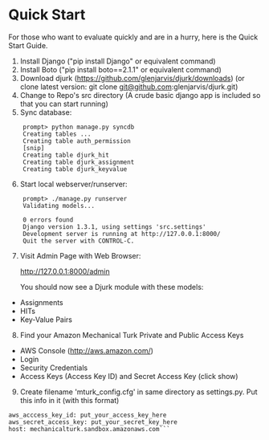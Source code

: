 Quick Start
===========
For those who want to evaluate quickly and are in a hurry, here is the Quick
Start Guide.

1. Install Django ("pip install Django" or equivalent command)
2. Install Boto ("pip install boto==2.1.1" or equivalent command)
3. Download djurk (https://github.com/glenjarvis/djurk/downloads)
   (or clone latest version: git clone git@github.com:glenjarvis/djurk.git)
4. Change to Repo's src directory
   (A crude basic django app is included so that you can start running)
5. Sync database:
``` 
    prompt> python manage.py syncdb
    Creating tables ...
    Creating table auth_permission
    [snip]
    Creating table djurk_hit
    Creating table djurk_assignment
    Creating table djurk_keyvalue
```
6. Start local webserver/runserver:
```
    prompt> ./manage.py runserver
    Validating models...

    0 errors found
    Django version 1.3.1, using settings 'src.settings'
    Development server is running at http://127.0.0.1:8000/
    Quit the server with CONTROL-C.
```
7. Visit Admin Page with Web Browser:

   http://127.0.0.1:8000/admin

   You should now see a Djurk module with these models:

* Assignments
* HITs
* Key-Value Pairs
8. Find your Amazon Mechanical Turk Private and Public Access Keys
* AWS Console (http://aws.amazon.com/)
* Login
* Security Credentials
* Access Keys (Access Key ID) and Secret Access Key (click show)
9. Create filename 'mturk_config.cfg' in same directory as settings.py. Put this info in it (with this format)
```[Connection]
aws_acccess_key_id: put_your_access_key_here
aws_secret_access_key: put_your_secret_key_here
host: mechanicalturk.sandbox.amazonaws.com```
